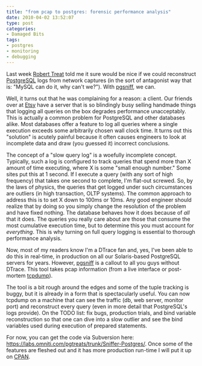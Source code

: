 ```yaml
---
title: "from pcap to postgres: forensic performance analysis"
date: 2010-04-02 13:52:07
type: post
categories:
- Damaged Bits
tags:
- postgres
- monitoring
- debugging
---
```


<p>Last week <a href="http://omniti.com/is/robert-treat">Robert Treat</a> told me it sure would be nice if we could reconstruct <a href="http://www.postgresql.org/">PostgreSQL</a> logs from network captures (in the sort of antagonist way that is: "MySQL can do it, why can't we?").  With <a href="http://labs.omniti.com/trac/pgtreats/wiki/pgsniff">pgsniff</a>, we can.</p>  <p>Well, it turns out that he was complaining for a reason: a client.  Our friends over at <a href="http://etsy.com">Etsy</a> have a server that is so blindingly busy selling handmade things that logging all queries on the box degrades performance unacceptably.  This is actually a common problem for PostgreSQL and other databases alike.  Most databases offer a feature to log all queries where a single execution exceeds some arbitrarily chosen wall clock time. It turns out this "solution" is acutely painful because it often causes engineers to look at incomplete data and draw (you guessed it) incorrect conclusions.</p>  <p>The concept of a "slow query log" is a woefully incomplete concept.  Typically, such a log is configured to track queries that spend more than X amount of time executing, where X is some "small enough number."  Some sites put this at 1 second.  If I execute a query (with any sort of high frequency) that takes one second to complete, I'm flat-out screwed.  So, by the laws of physics, the queries that get logged under such circumstances are outliers (in high transaction, OLTP systems).  The common approach to address this is to set X down to 100ms or 10ms.  Any good engineer should realize that by doing so you simply change the resolution of the problem and have fixed nothing.  The database behaves how it does because of <em>all</em> that it does.  The queries you really care about are those that consume the most cumulative execution time, but to determine this you must account for <em>everything</em>.  This is why turning on full query logging is essential to thorough performance analysis.</p>  <p>Now, most of my readers know I'm a DTrace fan and, yes, I've been able to do this in real-time, in production on all our Solaris-based PostgreSQL servers for years.  However, <a href="http://labs.omniti.com/trac/pgtreats/wiki/pgsniff">pgsniff</a> is a callout to all you guys without DTrace.  This tool takes pcap information (from a live interface or post-mortem <a href="http://www.tcpdump.org/">tcpdump</a>).</p>  <p>The tool is a bit rough around the edges and some of the tuple tracking is buggy, but it is already in a form that is spectacularly useful.  You can now tcpdump on a machine that can see the traffic (db, web server, monitor port) and reconstruct every query (even in more detail that PostgreSQL's logs provide).  On the TODO list: fix bugs, production trials, and bind variable reconstruction so that one can dive into a slow outlier and see the bind variables used during execution of prepared statements.</p>  <p>For now, you can get the code via Subversion here: <a href="https://labs.omniti.com/pgtreats/trunk/Sniffer-Postgres/">https://labs.omniti.com/pgtreats/trunk/Sniffer-Postgres/</a>.  Once some of the features are fleshed out and it has more production run-time I will put it up on <a href="http://www.cpan.org/">CPAN</a>.</p>
